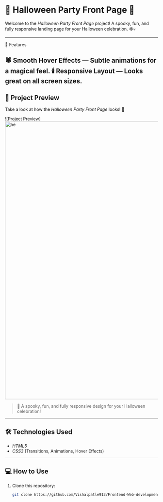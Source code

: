 # 🎃 Halloween Party Front Page 👻

Welcome to the *Halloween Party Front Page* project!
A spooky, fun, and fully responsive landing page for your Halloween celebration. 🕸️💀

---
🧡 Features

🕷️ Smooth Hover Effects — Subtle animations for a magical feel.
🕯️ Responsive Layout — Looks great on all screen sizes.
---

## 🧡 Project Preview

Take a look at how the *Halloween Party Front Page* looks! 🎃  

![Project Preview]
<img width="1911" height="915" alt="he" src="https://github.com/user-attachments/assets/cd92ac07-6283-4782-8918-2e8f4eb5fc06" />



> 👀 A spooky, fun, and fully responsive design for your Halloween celebration!
---

## 🛠️ Technologies Used
- *HTML5*
- *CSS3* (Transitions, Animations, Hover Effects)
---

## 💻 How to Use
1. Clone this repository:
   ```bash
   git clone https://github.com/Vishalpatle913/Frontend-Web-development-task-.git
